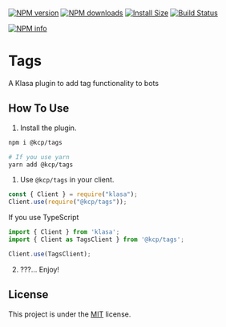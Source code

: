 <div>
	<br/>
	<p>
	  <a href="https://www.npmjs.com/package/@kcp/tags"><img src="https://img.shields.io/npm/v/@kcp/tags.svg?maxAge=3600" alt="NPM version" /></a>
		<a href="https://www.npmjs.com/package/@kcp/tags"><img src="https://img.shields.io/npm/dt/@kcp/tags.svg?maxAge=3600" alt="NPM downloads" /></a>
		<a href="https://packagephobia.now.sh/result?p=@kcp/tags"><img src="https://packagephobia.now.sh/badge?p=@kcp/tags" alt="Install Size"></a>
    <a href="https://dev.azure.com/klasacommunityplugins/Plugins/_build/latest?definitionId=6&branchName=master"><img src="https://dev.azure.com/klasacommunityplugins/Plugins/_apis/build/status/Tags?branchName=master" alt="Build Status"></a>
	</p>
	<p>
    <a href="https://nodei.co/npm/@kcp/tags"><img src="https://nodei.co/npm/@kcp/tags.png?downloads=true&stars=true" alt="NPM info"></a>
  </p>
</div>

# Tags

A Klasa plugin to add tag functionality to bots

## How To Use

1. Install the plugin.

```bash
npm i @kcp/tags

# If you use yarn
yarn add @kcp/tags
```

1. Use `@kcp/tags` in your client.

```js
const { Client } = require("klasa");
Client.use(require("@kcp/tags"));
```

If you use TypeScript

```ts
import { Client } from 'klasa';
import { Client as TagsClient } from '@kcp/tags';

Client.use(TagsClient);
```

2. ???... Enjoy!

## License

This project is under the [MIT](https://github.com/KlasaCommunityPlugins/tags/blob/master/LICENSE) license.
